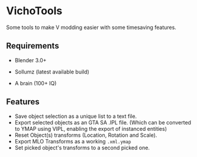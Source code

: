 # VichoTools

Some tools to make V modding easier with some timesaving features.


## Requirements

- Blender 3.0+

- Sollumz (latest available build)

- A brain (100+ IQ)

## Features

- Save object selection as a unique list to a text file.
- Export selected objects as an GTA SA .IPL file. (Which can be converted to YMAP using VIPL, enabling the export of instanced entities)
- Reset Object(s) transforms (Location, Rotation and Scale).
- Export MLO Transforms as a working ```.xml.ymap```
- Set picked object's transforms to a second picked one.
